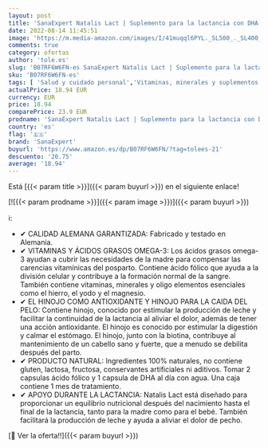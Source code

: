 ```yaml
---
layout: post
title: 'SanaExpert Natalis Lact | Suplemento para la lactancia con DHA  ácido fólico  hinojo y alholva  90 cápsulas .'
date: 2022-08-14 11:45:51
image: 'https://m.media-amazon.com/images/I/41muqql6PYL._SL500_._SL400_.jpg'
comments: true
category: ofertas
author: 'tole.es'
slug: 'B07RF6W6FN-es SanaExpert Natalis Lact | Suplemento para la lactancia con...'
sku: 'B07RF6W6FN-es'
tags: [ 'Salud y cuidado personal','Vitaminas, minerales y suplementos en medicamentos, remedios y suplementos dietéticos','lactancia','sanaexpert','🇪🇸', ]
actualPrice: 18.94 EUR
currency: EUR
price: 18.94
comparePrice: 23.9 EUR
prodname: 'SanaExpert Natalis Lact | Suplemento para la lactancia con DHA  ácido fólico  hinojo y alholva  90 cápsulas .'
country: 'es'
flag: '🇪🇸'
brand: 'SanaExpert'
buyurl: 'https://www.amazon.es/dp/B07RF6W6FN/?tag=tolees-21'
descuento: '20.75'
average: '18.94'
---
```


Está [{{< param title >}}]({{< param buyurl >}}) en el siguiente enlace!

[![{{< param prodname >}}]({{< param image >}})]({{< param buyurl >}})

ℹ️:

- ✔ CALIDAD ALEMANA GARANTIZADA: Fabricado y testado en Alemania.
- ✔ VITAMINAS Y ÁCIDOS GRASOS OMEGA-3: Los ácidos grasos omega-3 ayudan a cubrir las necesidades de la madre para compensar las carencias vitamínicas del posparto. Contiene ácido fólico que ayuda a la división celular y contribuye a la formación normal de la sangre. También contiene vitaminas, minerales y oligo elementos esenciales como el hierro, el yodo y el magnesio.
- ✔ EL HINOJO COMO ANTIOXIDANTE Y HINOJO PARA LA CAIDA DEL PELO: Contiene hinojo, conocido por estimular la producción de leche y facilitar la continuidad de la lactancia al aliviar el dolor, además de tener una acción antioxidante. El hinojo es conocido por estimular la digestión y calmar el estómago. El hinojo, junto con la biotina, contribuye al mantenimiento de un cabello sano y fuerte, que a menudo se debilita después del parto.
- ✔ PRODUCTO NATURAL: Ingredientes 100% naturales, no contiene gluten, lactosa, fructosa, conservantes artificiales ni aditivos. Tomar 2 capsulas ácido fólico y 1 capsula de DHA al día con agua. Una caja contiene 1 mes de tratamiento.
- ✔ APOYO DURANTE LA LACTANCIA: Natalis Lact está diseñado para proporcionar un equilibrio nutricional después del nacimiento hasta el final de la lactancia, tanto para la madre como para el bebé. También facilitará la producción de leche y ayuda a aliviar el dolor de pecho.

[🛒 Ver la oferta!!]({{< param buyurl >}})
